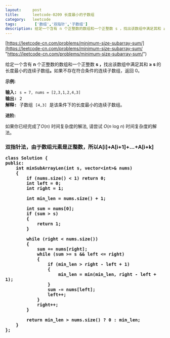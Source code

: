 ```yaml
---
layout:     post
title:      leetcode-0209 长度最小的子数组
category:   leetcode
tags:        ['数组','双指针','子数组']
description: 给定一个含有 n 个正整数的数组和一个正整数 s ，找出该数组中满足其和 ≥ s 的长度最小的连续子数组。如果不存在符合条件的连续子数组，返回 0。
---
```


[https://leetcode-cn.com/problems/minimum-size-subarray-sum/](https://leetcode-cn.com/problems/minimum-size-subarray-sum/ "https://leetcode-cn.com/problems/minimum-size-subarray-sum/")

<div class="notranslate"><p>给定一个含有&nbsp;<strong>n&nbsp;</strong>个正整数的数组和一个正整数&nbsp;<strong>s ，</strong>找出该数组中满足其和<strong> ≥ s </strong>的长度最小的连续子数组<strong>。</strong>如果不存在符合条件的连续子数组，返回 0。</p>

<p><strong>示例:&nbsp;</strong></p>

<pre><strong>输入:</strong> <code>s = 7, nums = [2,3,1,2,4,3]</code>
<strong>输出:</strong> 2
<strong>解释: </strong>子数组&nbsp;<code>[4,3]</code>&nbsp;是该条件下的长度最小的连续子数组。
</pre>

<p><strong>进阶:</strong></p>

<p>如果你已经完成了<em>O</em>(<em>n</em>) 时间复杂度的解法, 请尝试&nbsp;<em>O</em>(<em>n</em> log <em>n</em>) 时间复杂度的解法。</p>
</div>

<h3>双指针法，由于数组元素是正整数，所以A[i]+A[i+1]+...+A[i+k]<A[i]+A[i+1]+...+A[i+k] + A[i+k+1]。 因此在使用双指针的时候不是从两边开始向中间走，而是一起从左往右开始扫</h3>

	class Solution {
	public:
	    int minSubArrayLen(int s, vector<int>& nums) 
	    {
	        if (nums.size() < 1) return 0;
	        int left = 0;
	        int right = 1;
	
	        int min_len = nums.size() + 1;
	
	        int sum = nums[0];
	        if (sum > s)
	        {
	            return 1;
	        }
	
	        while (right < nums.size())        
	        {
	            sum += nums[right];
	            while (sum >= s && left <= right)
	            {
	                if (min_len > right - left + 1)
	                {
	                    min_len = min(min_len, right - left + 1);
	                }
	                sum -= nums[left];
	                left++;
	            }
	            right++;
	        }
	
	        return min_len > nums.size() ? 0 : min_len;
	    }
	};